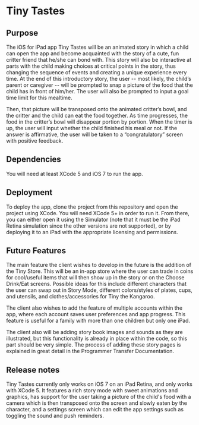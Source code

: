 Tiny Tastes
===========

Purpose
-------
The iOS for iPad app Tiny Tastes will be an animated story in which a child can open the app and become acquainted with the story of a cute, fun critter friend that he/she can bond with. This story will also be interactive at parts with the child making choices at critical points in the story, thus changing the sequence of events and creating a unique experience every time. At the end of this introductory story, the user -- most likely, the child’s parent or caregiver -- will be prompted to snap a picture of the food that the child has in front of him/her. The user will also be prompted to input a goal time limit for this mealtime.			

Then, that picture will be transposed onto the animated critter’s bowl, and the critter and the child can eat the food together. As time progresses, the food in the critter’s bowl will disappear portion by portion. When the timer is up, the user will input whether the child finished his meal or not. If the answer is affirmative, the user will be taken to a “congratulatory” screen with positive feedback.

Dependencies
------------
You will need at least XCode 5 and iOS 7 to run the app.

Deployment
----------
To deploy the app, clone the project from this repository and open the project using XCode. You will need XCode 5+ in order to run it. From there, you can either open it using the Simulator (note that it must be the iPad Retina simulation since the other versions are not supported), or by deploying it to an iPad with the appropriate licensing and permissions.

Future Features
---------------
The main feature the client wishes to develop in the future is the addition of the Tiny Store. This will be an in-app store where the user can trade in coins for cool/useful items that will then show up in the story or on the Choose Drink/Eat screens. Possible ideas for this include different characters that the user can swap out in Story Mode, different colors/styles of plates, cups, and utensils, and clothes/accessories for Tiny the Kangaroo.

The client also wishes to add the feature of multiple accounts within the app, where each account saves user preferences and app progress. This feature is useful for a family with more than one children but only one iPad.

The client also will be adding story book images and sounds as they are illustrated, but this functionality is already in place within the code, so this part should be very simple. The process of adding these story pages is explained in great detail in the Programmer Transfer Documentation.

Release notes
-------------
Tiny Tastes currently only works on iOS 7 on an iPad Retina, and only works with XCode 5. It features a rich story mode with sweet animations and graphics, has support for the user taking a picture of the child's food with a camera which is then transposed onto the screen and slowly eaten by the character, and a settings screen which can edit the app settings such as toggling the sound and push reminders.

